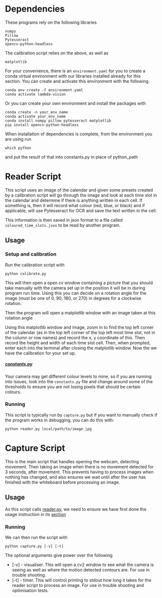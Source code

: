 # Dependencies

These programs rely on the following libraries

```
numpy
Pillow
Pytesseract
opencv-python-headless
```

The calibration script relies on the above, as well as

```
matplotlib
```

For your convenience, there is an `environment.yaml` for you to create a conda
virtual environment with our libraries installed already for this section.
You can create and activate this environment with the following.

```
conda env create -f environment.yaml
conda activate lambda-vision
```

Or you can create your own environment and install the packages with

```
conda create -n your_env_name
conda activate your_env_name
conda install numpy pillow pytesseract matplotlib
pip install opencv-python-headless
```

When installation of dependencies is complete, from the environment you are using
run

```
which python
```

and put the result of that into constants.py in place of python_path

# Reader Script

This script uses an image of the calendar and given some presets created by a
calibration script will go through the image and look at each time slot in the
calendar and determine if there is anything written in each cell. If something
is, then it will record what colour (red, blue, or black) and if applicable, will
use Pytesseract for OCR and save the text written in the cell.

This information is then saved in json format to a file called `coloured_time_slots.json`
to be read by another program.

## Usage

### Setup and calibration

Run the calibration script with

```
python calibrate.py
```

This will then open a open cv window containing a picture that you should
take manually with the camera set up in the position it will be in during program
run time. Using this you can decide on a rotation angle for the image (must be one
of 0, 90, 180, or 270) in degrees for a clockwise rotation.

Then the program will open a matplotlib window with an image taken at this rotation
angle

Using this matplotlib window and image, zoom in to find the top left corner of the
calendar (as in the top left corner of the top left most time slot, not in the column
or row names) and record the x, y coordinate of this. Then record the height and width of
each time slot cell. Then, when prompted, enter each into the terminal after closing
the matplotlib window. Now the we have the calibration for your set up.

##### [constants.py](./constants.py)

Your camera may get different colour levels to mine, so if you are running into issues,
look into the `constants.py` file and change around some of the thresholds to ensure you
are not losing pixels that should be certain colours.

### Running

This script is typically run by `capture.py` but if you want to manually check if the
program works in debugging, you can do this with:

```
python reader.py local/path/to/image.jpg
```

# Capture Script

This is the main script that handles opening the webcam, detecting movement. Then
taking an image when there is no movement detected for 3 seconds, after movement.
This prevents having to process images when nothing has changed, and also ensures
we wait until after the user has finished with the whiteboard before processing
an image.

## Usage

As this script calls [reader.py](#reader-script), we need to ensure we have first done the usage
instruction in its [section](#setup-and-calibration)

### Running

We can then run the script with

```
python capture.py [-v] [-t]
```

The optional arguments give power over the following

- \[-v\] - visualiser. This will open a cv2 window to see what the camera
  is seeing as well as where the motion detected contours are. For use in trouble shooting.
- \[-t\] - timer. This will control printing to stdout how long it takes for the
  reader script to process an image. For use in trouble shooting and optimisation tests.
